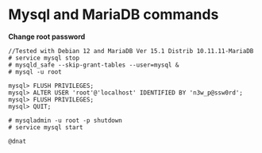 # Mysql and MariaDB commands

**Change root password**
```
//Tested with Debian 12 and MariaDB Ver 15.1 Distrib 10.11.11-MariaDB
# service mysql stop
# mysqld_safe --skip-grant-tables --user=mysql &
# mysql -u root

mysql> FLUSH PRIVILEGES;
mysql> ALTER USER 'root'@'localhost' IDENTIFIED BY 'n3w_p@ssw0rd';
mysql> FLUSH PRIVILEGES;
mysql> QUIT;

# mysqladmin -u root -p shutdown
# service mysql start
```

```
@dnat
```
